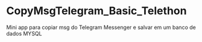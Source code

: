 # CopyMsgTelegram_Basic_Telethon
Mini app para copiar msg  do Telegram Messenger e salvar em um banco de dados MYSQL
